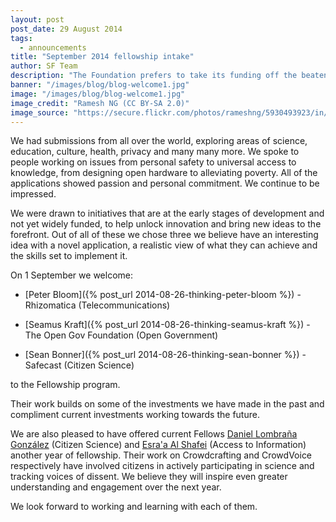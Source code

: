 ```yaml
---
layout: post
post_date: 29 August 2014
tags: 
  - announcements
title: "September 2014 fellowship intake"
author: SF Team
description: "The Foundation prefers to take its funding off the beaten track so to speak. We look for individuals and ideas that are not yet accepted in the mainstream, that challenge the status quo and bring a different perspective to addressing social challenges. We choose to support makers rather than consumers. The new Fellows do just that."
banner: "/images/blog/blog-welcome1.jpg"
image: "/images/blog/blog-welcome1.jpg"
image_credit: "Ramesh NG (CC BY-SA 2.0)"
image_source: "https://secure.flickr.com/photos/rameshng/5930493923/in/photostream/"
---
```


We had submissions from all over the world, exploring areas of science, education, culture, health, privacy and many many more. We spoke to people working on issues from personal safety to universal access to knowledge, from designing open hardware to alleviating poverty. All of the applications showed passion and personal commitment. We continue to be impressed.

We were drawn to initiatives that are at the early stages of development and not yet widely funded, to help unlock innovation and bring new ideas to the  forefront. Out of all of these we chose three we believe have an interesting idea with a novel application, a realistic view of what they can achieve and the skills set to implement it.

On 1 September we welcome:
		
- [Peter Bloom]({% post_url 2014-08-26-thinking-peter-bloom %}) - Rhizomatica (Telecommunications)

- [Seamus Kraft]({% post_url 2014-08-26-thinking-seamus-kraft %}) - The Open Gov Foundation (Open Government)

- [Sean Bonner]({% post_url 2014-08-26-thinking-sean-bonner %}) - Safecast (Citizen Science)

to the Fellowship program.

Their work builds on some of the investments we have made in the past and compliment current investments working towards the future.

We are also pleased to have offered current Fellows [Daniel Lombraña González](/fellows/daniel-lombrana/) (Citizen Science) and [Esra'a Al Shafei](/fellows/esraa-alshafei/) (Access to Information) another year of fellowship. Their work on Crowdcrafting and CrowdVoice respectively have involved citizens in actively participating in science and tracking voices of dissent. We believe they will inspire even greater understanding and engagement over the next year.

We look forward to working and learning with each of them.
